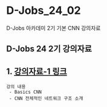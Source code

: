 # D-Jobs_24_02
D-Jobs 아카데미 2기 기본 CNN 강의자료 

## D-Jobs 24 2기 강의자료 

## 1. [강의자료-1 링크](https://github.com/KangHoyong/D-Jobs_24_02/blob/main/%EA%B0%95%EC%9D%98%EC%9E%90%EB%A3%8C/CNN/CNN_%EA%B5%90%EC%9C%A1%EC%9E%90%EB%A3%8C.pdf)

    강의 내용 
     - Basics CNN
     - CNN 전체적인 네트워크 구조 소개 


